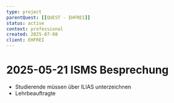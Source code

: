 ```yaml
---
type: project
parentQuest: [[QUEST - EHFREI]]
status: active
context: professional
created: 2025-07-08
client: EHFREI
---
```


# 2025-05-21 ISMS Besprechung

- Studierende müssen über ILIAS unterzeichnen
- Lehrbeauftragte 